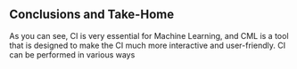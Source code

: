 ## Conclusions and Take-Home  

As you can see, CI is very essential for Machine Learning, and CML is a tool that is designed to make the CI much more interactive and user-friendly. CI can be performed
in various ways
